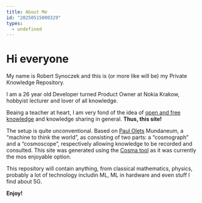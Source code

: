 ```yaml
---
title: About Me
id: "20250515000329"
types:
  - undefined
---
```


# Hi everyone

My name is Robert Synoczek and this is (or more like will be) my Private Knowledge Repository.

I am a 26 year old Developer turned Product Owner at Nokia Krakow, hobbyist lecturer and lover of all knowledge.

Beaing a teacher at heart, I am very fond of the idea of [open and free knowledge](https://okfn.org/en/) and knowledge sharing in general. **Thus, this site!**

The setup is quite unconventional. Based on [Paul Olets](https://pl.wikipedia.org/wiki/Paul_Otlet) Mundaneum, a “machine to think the world”, as consisting of two parts: a “cosmograph” and a “cosmoscope”, respectively allowing knowledge to be recorded and consulted. This site was generated using the [Cosma tool](https://cosma.arthurperret.fr/) as it was currently the mos enjoyable option. 

This repository will contain anything, from classical mathematics, physics, probably a lot of technology includin ML, ML in hardware and even stuff I find about 5G.

**Enjoy!**


